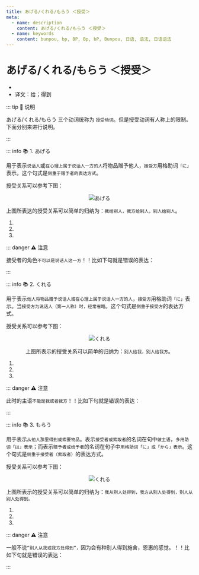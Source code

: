 ```yaml
---
title: あげる/くれる/もらう ＜授受＞
meta:
  - name: description
    content: あげる/くれる/もらう ＜授受＞
  - name: keywords
    content: bunpou, bp, BP, Bp, bP, Bunpou, 日语, 语法, 日语语法
---
```


# あげる/くれる/もらう ＜授受＞

* <grammer-content sentence="意义：表达人与人之间**物品**的授受；" />
* 译文：给；得到

::: tip :bookmark: 说明

あげる/くれる/もらう 三个动词统称为 `授受动词`。但是授受动词有人称上的限制。下面分别来进行说明。

:::

::: info :books: 1. あげる

用于表示`说话人`或`在心理上属于说话人一方的人`将物品赠予他人，`接受方`用格助词`「に」`表示。这个句式是`侧重于赠予者的表达方式`。

**<grammer-content sentence="接续方式为： N1〈赠予〉は N2〈接受者〉に n3〈所赠物品〉を + **あげる**" />**

授受关系可以参考下图：

<div align="center">

![あげる](../../../public/imgs/1-12-1.png)

</div>

上图所表达的授受关系可以简单的归纳为：`我给别人，我方给别人，别人给别人`。

<div class="bunpou-block">

1. <grammer-content id='1-12-06-0' sentence="いろいろな[男/おとこ]の[人/ひと]が（[かぐや姫/かぐやひめ]に）プレゼントを**あげました**。**(第三者 ⇒ 第三者)**" trans="各种各样的男人送了辉夜姬礼物。" />
2. <grammer-content id='1-12-06-1' sentence="[私/わたし]は[恋人/こいびと]に[花/はな]を**あげました**。**(说话人 ⇒ 第三者)**" trans="我给对象送了花。" />
3. <grammer-content id='1-12-06-2' sentence="[王/おう]さん、[母/はは]の[日/にち]に[何/なん]かプレゼントを**あげますか。(听话人 ⇒ 第三者)**" trans="小王，母亲节送什么礼物呢。" />

</div>

::: danger :warning: 注意

接受者的角色`不可以是说话人这一方`！！比如下句就是错误的表达：

<div class="bunpou-block">

<grammer-content sentence="[田中/やまだ]さんは[私/わたし]にプレゼントをあげました。❌" />

</div>

:::

::: info :books: 2. くれる

用于表示`他人将物品赠予说话人或在心理上属于说话人一方的人`，`接受方`用格助词`「に」`表示。当`接受方为说话人（第一人称）时，经常省略`。这个句式是`侧重于接受方`的表达方式。

**<grammer-content sentence="接续方式为： N2〈赠予者）は N1〈接受者〉に n3〈所赠物品〉を + **くれる**" />**

授受关系可以参考下图：

<div align="center">

![くれる](../../../public/imgs/1-12-2.png)

上图所表示的授受关系可以简单的归纳为：`别人给我，别人给我方`。

</div>

<div class="bunpou-block">

1. <grammer-content id='1-12-06-3' sentence='お[正月/しょうがつ]に[祖母/そぼ]がお[年玉/としだま]を**くれました。(第三者⇒说话人)**' trans='过年的时候祖母给了我压岁钱。' />
2. <grammer-content id='1-12-06-4' sentence='これは[姉/ねえ]が**くれた**プレゼントです。**(第三者⇒说话人)**' trans='这是姐姐送给我的礼物。' />
3. <grammer-content id='1-12-06-5' sentence='[去年/きょねん]お[姉/ねえ]ちゃんが**くれた**ノートを[今/いま]も[使っ/つかっ]ています。**(听话人⇒说话人)**' trans='去年姐姐给我的笔记本，我现在还在用。' />

</div>

::: danger :warning: 注意

此时的主语`不能是我或者我方`！！比如下句就是错误的表达：

<div class="bunpou-block">

<grammer-content sentence="[私/わたし]は[田中.やまだ]さんにプレゼントをくれました。❌" />

</div>

:::

::: info :books: 3. もらう

用于表示`从他人那里得到或索要物品`。表示`接受者或索取者`的名词在句中`做主语`，`多用助词「は」表示`；而表示`赠予者或给予者`的名词在句子中`用格助词「に」或「から」表示`。这个句式是`侧重于接受者（索取者）`的表达方式。

**<grammer-content sentence="接续方式为： N1〈接受者 / 索取者）は　 N2〈赠予者〉に／から　 n3（所赠物品〉を　+　**もらう**" />**

授受关系可以参考下图：

<div align="center">

![くれる](../../../public/imgs/1-12-3.png)

</div>

上图所表示的授受关系可以简单的归纳为：`我从别人处得到，我方从别人处得到，别人从别人处得到。`

<div class="bunpou-block">

1. <grammer-content id='1-12-06-6' sentence='[私/わたし]は[上司/じょうし]からプレゼントを**もらう。（我←别人）**' trans='我从上司那里得到礼物。' />
2. <grammer-content id='1-12-06-7' sentence='[兄/あに]は[彼/かれ]の[友達/ともだち]に[新しい/あたらしい]スマホを**もらう。（我方←别人）**' trans='哥哥向他的朋友要了一部新手机。' />
3. <grammer-content id='1-12-06-8' sentence='[張/ちょう]さんは[呉/ご]さんから[漫画/まんが]を**もらう。（别人←别人）**' trans='小张从吴先生那里得到漫画。' />

</div>

::: danger :warning: 注意

一般不说`“别人从我或我方处得到“，`因为会有种别人得到施舍，恩惠的感觉。！！比如下句就是错误的表达：

<div class="bunpou-block">

<grammer-content sentence="[田中/やまだ]さんは[私/わたし]にプレゼントをもらいました。❌" />

</div>

:::
